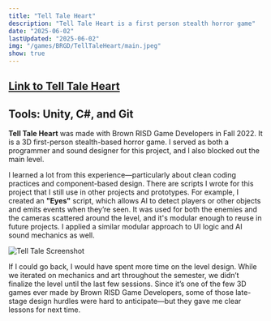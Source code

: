 ```yaml
---
title: "Tell Tale Heart"
description: "Tell Tale Heart is a first person stealth horror game"
date: "2025-06-02"
lastUpdated: "2025-06-02"
img: "/games/BRGD/TellTaleHeart/main.jpeg"
show: true
---
```

## [Link to Tell Tale Heart](https://brownrisdgames.itch.io/tell-tale-heart)
## Tools: Unity, C#, and Git

**Tell Tale Heart** was made with Brown RISD Game Developers in Fall 2022. It is a 3D first-person stealth-based horror game. I served as both a programmer and sound designer for this project, and I also blocked out the main level.

I learned a lot from this experience—particularly about clean coding practices and component-based design. There are scripts I wrote for this project that I still use in other projects and prototypes. For example, I created an **"Eyes"** script, which allows AI to detect players or other objects and emits events when they’re seen. It was used for both the enemies and the cameras scattered around the level, and it's modular enough to reuse in future projects. I applied a similar modular approach to UI logic and AI sound mechanics as well.

![Tell Tale Screenshot](/games/BRGD/TellTaleHeart/screenshot2.jpeg)

If I could go back, I would have spent more time on the level design. While we iterated on mechanics and art throughout the semester, we didn’t finalize the level until the last few sessions. Since it’s one of the few 3D games ever made by Brown RISD Game Developers, some of those late-stage design hurdles were hard to anticipate—but they gave me clear lessons for next time.
